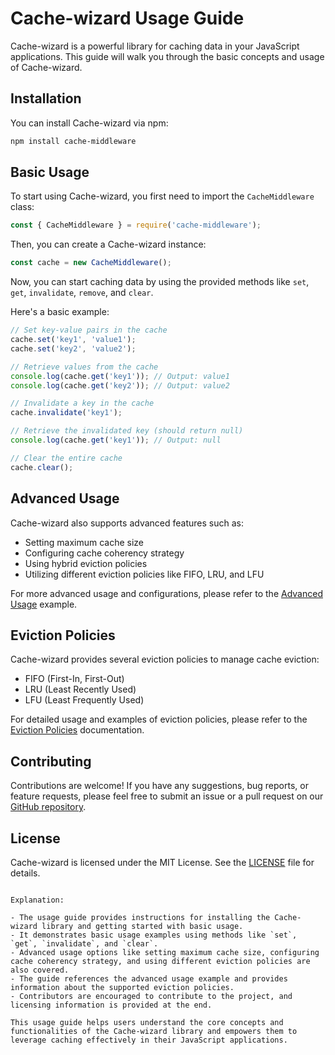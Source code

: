 # Cache-wizard Usage Guide

Cache-wizard is a powerful library for caching data in your JavaScript applications. This guide will walk you through the basic concepts and usage of Cache-wizard.

## Installation

You can install Cache-wizard via npm:

```bash
npm install cache-middleware
```

## Basic Usage

To start using Cache-wizard, you first need to import the `CacheMiddleware` class:

```javascript
const { CacheMiddleware } = require('cache-middleware');
```

Then, you can create a Cache-wizard instance:

```javascript
const cache = new CacheMiddleware();
```

Now, you can start caching data by using the provided methods like `set`, `get`, `invalidate`, `remove`, and `clear`.

Here's a basic example:

```javascript
// Set key-value pairs in the cache
cache.set('key1', 'value1');
cache.set('key2', 'value2');

// Retrieve values from the cache
console.log(cache.get('key1')); // Output: value1
console.log(cache.get('key2')); // Output: value2

// Invalidate a key in the cache
cache.invalidate('key1');

// Retrieve the invalidated key (should return null)
console.log(cache.get('key1')); // Output: null

// Clear the entire cache
cache.clear();
```

## Advanced Usage

Cache-wizard also supports advanced features such as:

- Setting maximum cache size
- Configuring cache coherency strategy
- Using hybrid eviction policies
- Utilizing different eviction policies like FIFO, LRU, and LFU

For more advanced usage and configurations, please refer to the [Advanced Usage](../examples/AdvancedUsage.js) example.

## Eviction Policies

Cache-wizard provides several eviction policies to manage cache eviction:

- FIFO (First-In, First-Out)
- LRU (Least Recently Used)
- LFU (Least Frequently Used)

For detailed usage and examples of eviction policies, please refer to the [Eviction Policies](./EvictionPolicies.md) documentation.

## Contributing

Contributions are welcome! If you have any suggestions, bug reports, or feature requests, please feel free to submit an issue or a pull request on our [GitHub repository](https://github.com/example/cache-middleware).

## License

Cache-wizard is licensed under the MIT License. See the [LICENSE](../LICENSE) file for details.
```

Explanation:

- The usage guide provides instructions for installing the Cache-wizard library and getting started with basic usage.
- It demonstrates basic usage examples using methods like `set`, `get`, `invalidate`, and `clear`.
- Advanced usage options like setting maximum cache size, configuring cache coherency strategy, and using different eviction policies are also covered.
- The guide references the advanced usage example and provides information about the supported eviction policies.
- Contributors are encouraged to contribute to the project, and licensing information is provided at the end.

This usage guide helps users understand the core concepts and functionalities of the Cache-wizard library and empowers them to leverage caching effectively in their JavaScript applications.
